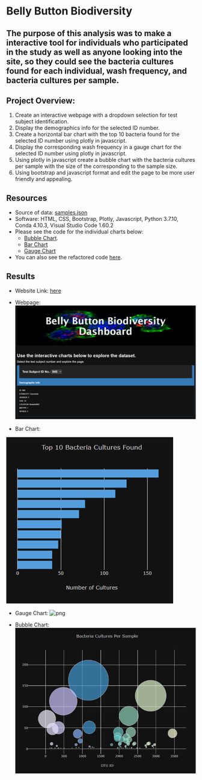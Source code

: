 # Belly Button Biodiversity

## The purpose of this analysis was to make a interactive tool for individuals who participated in the study as well as anyone looking into the site, so they could see the bacteria cultures found for each individual, wash frequency, and bacteria cultures per sample.

## Project Overview:
1. Create an interactive webpage with a dropdown selection for test subject identification.
2. Display the demographics info for the selected ID number.
3. Create a horizontal bar chart with the top 10 bacteria found for the selected ID number using plotly in javascript.
4. Display the corresponding wash frequency in a gauge chart for the selected ID number using plotly in javascript.
5. Using plotly in javascript create a bubble chart with the bacteria cultures per sample with the size of the corresponding to the sample size.
6. Using bootstrap and javascript format and edit the page to be more user friendly and appealing. 

## Resources
- Source of data: [samples.json](https://github.com/mthalken/Belly_Button_Biodiversity/blob/main/samples.json)
- Software: HTML, CSS, Bootstrap, Plotly, Javascript, Python 3.7.10, Conda 4.10.3, Visual Studio Code 1.60.2
- Please see the code for the individual charts below:
    - [Bubble Chart](https://github.com/mthalken/Belly_Button_Biodiversity/blob/main/static/js/bubble.js).
    - [Bar Chart](https://github.com/mthalken/Belly_Button_Biodiversity/blob/main/static/js/bar.js)
    - [Gauge Chart](https://github.com/mthalken/Belly_Button_Biodiversity/blob/main/static/js/guage.js)
- You can also see the refactored code [here](https://github.com/mthalken/Belly_Button_Biodiversity/blob/main/static/js/charts.js).

## Results 
- Website Link: [here](https://mthalken.github.io/Belly_Button_Biodiversity/)

- Webpage:
![png](https://github.com/mthalken/Belly_Button_Biodiversity/blob/main/static/images/main.png)

- Bar Chart:

![png](https://github.com/mthalken/Belly_Button_Biodiversity/blob/main/static/images/bar.png)

- Gauge Chart:
![png](link)

- Bubble Chart:
![png](https://github.com/mthalken/Belly_Button_Biodiversity/blob/main/static/images/bubble.png)
